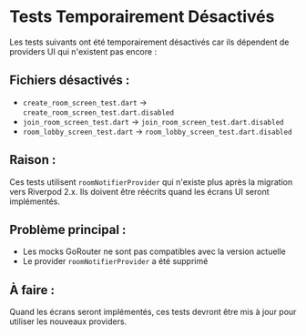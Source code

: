 # Tests Temporairement Désactivés

Les tests suivants ont été temporairement désactivés car ils dépendent de providers UI qui n'existent pas encore :

## Fichiers désactivés :
- `create_room_screen_test.dart` → `create_room_screen_test.dart.disabled`
- `join_room_screen_test.dart` → `join_room_screen_test.dart.disabled`
- `room_lobby_screen_test.dart` → `room_lobby_screen_test.dart.disabled`

## Raison :
Ces tests utilisent `roomNotifierProvider` qui n'existe plus après la migration vers Riverpod 2.x. 
Ils doivent être réécrits quand les écrans UI seront implémentés.

## Problème principal :
- Les mocks GoRouter ne sont pas compatibles avec la version actuelle
- Le provider `roomNotifierProvider` a été supprimé

## À faire :
Quand les écrans seront implémentés, ces tests devront être mis à jour pour utiliser les nouveaux providers.